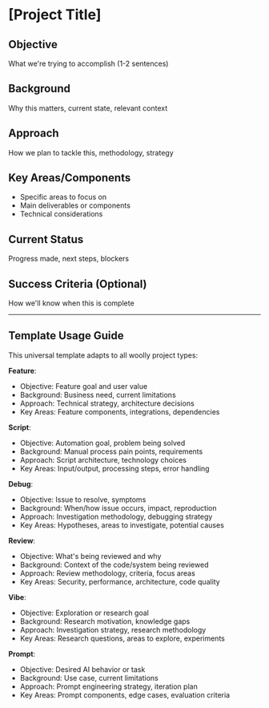 # [Project Title]

## Objective
What we're trying to accomplish (1-2 sentences)

## Background  
Why this matters, current state, relevant context

## Approach
How we plan to tackle this, methodology, strategy

## Key Areas/Components
- Specific areas to focus on
- Main deliverables or components  
- Technical considerations

## Current Status
Progress made, next steps, blockers

## Success Criteria (Optional)
How we'll know when this is complete

---

## Template Usage Guide

This universal template adapts to all woolly project types:

**Feature**: 
- Objective: Feature goal and user value
- Background: Business need, current limitations
- Approach: Technical strategy, architecture decisions
- Key Areas: Feature components, integrations, dependencies

**Script**:
- Objective: Automation goal, problem being solved
- Background: Manual process pain points, requirements
- Approach: Script architecture, technology choices
- Key Areas: Input/output, processing steps, error handling

**Debug**:
- Objective: Issue to resolve, symptoms
- Background: When/how issue occurs, impact, reproduction
- Approach: Investigation methodology, debugging strategy
- Key Areas: Hypotheses, areas to investigate, potential causes

**Review**:
- Objective: What's being reviewed and why
- Background: Context of the code/system being reviewed
- Approach: Review methodology, criteria, focus areas
- Key Areas: Security, performance, architecture, code quality

**Vibe**:
- Objective: Exploration or research goal
- Background: Research motivation, knowledge gaps
- Approach: Investigation strategy, research methodology
- Key Areas: Research questions, areas to explore, experiments

**Prompt**:
- Objective: Desired AI behavior or task
- Background: Use case, current limitations
- Approach: Prompt engineering strategy, iteration plan
- Key Areas: Prompt components, edge cases, evaluation criteria